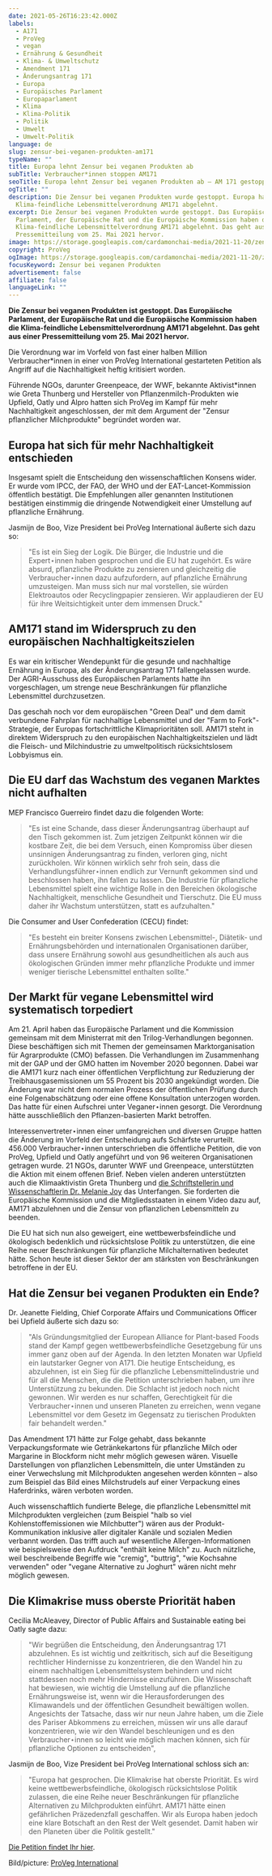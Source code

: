```yaml
---
date: 2021-05-26T16:23:42.000Z
labels:
  - A171
  - ProVeg
  - vegan
  - Ernährung & Gesundheit
  - Klima- & Umweltschutz
  - Amendment 171
  - Änderungsantrag 171
  - Europa
  - Europäisches Parlament
  - Europaparlament
  - Klima
  - Klima-Politik
  - Politik
  - Umwelt
  - Umwelt-Politik
language: de
slug: zensur-bei-veganen-produkten-am171
typeName: ""
title: Europa lehnt Zensur bei veganen Produkten ab
subTitle: Verbraucher*innen stoppen AM171
seoTitle: Europa lehnt Zensur bei veganen Produkten ab – AM 171 gestoppt
ogTitle: ""
description: Die Zensur bei veganen Produkten wurde gestoppt. Europa hat die
  Klima-feindliche Lebensmittelverordnung AM171 abgelehnt.
excerpt: Die Zensur bei veganen Produkten wurde gestoppt. Das Europäische
  Parlament, der Europäische Rat und die Europäische Kommission haben die
  Klima-feindliche Lebensmittelverordnung AM171 abgelehnt. Das geht aus einer
  Pressemitteilung vom 25. Mai 2021 hervor.
image: https://storage.googleapis.com/cardamonchai-media/2021-11-20/zensur-bei-veganen-produkten-jpg-imagine-384838_465f4d_1024_768/640.webp
copyright: ProVeg
ogImage: https://storage.googleapis.com/cardamonchai-media/2021-11-20/zensur-bei-veganen-produkten-fb-jpg-imagine-384838_455e4b_1200_628/640.webp
focusKeyword: Zensur bei veganen Produkten
advertisement: false
affiliate: false
languageLink: ""
---
```


**Die Zensur bei veganen Produkten ist gestoppt. Das Europäische Parlament, der Europäische Rat und die Europäische Kommission haben die Klima-feindliche Lebensmittelverordnung AM171 abgelehnt. Das geht aus einer Pressemitteilung vom 25. Mai 2021 hervor.**

Die Verordnung war im Vorfeld von fast einer halben Million Verbraucher\*innen in einer von ProVeg International gestarteten Petition als Angriff auf die Nachhaltigkeit heftig kritisiert worden.

Führende NGOs, darunter Greenpeace, der WWF, bekannte Aktivist\*innen wie Greta Thunberg und Hersteller von Pflanzenmilch-Produkten wie Upfield, Oatly und Alpro hatten sich ProVeg im Kampf für mehr Nachhaltigkeit angeschlossen, der mit dem Argument der "Zensur pflanzlicher Milchprodukte" begründet worden war.

## Europa hat sich für mehr Nachhaltigkeit entschieden

Insgesamt spielt die Entscheidung den wissenschaftlichen Konsens wider. Er wurde vom IPCC, der FAO, der WHO und der EAT-Lancet-Kommission öffentlich bestätigt. Die Empfehlungen aller genannten Institutionen bestätigen einstimmig die dringende Notwendigkeit einer Umstellung auf pflanzliche Ernährung.

Jasmijn de Boo, Vize President bei ProVeg International äußerte sich dazu so:

> "Es ist ein Sieg der Logik. Die Bürger, die Industrie und die Expert⋆innen haben gesprochen und die EU hat zugehört. Es wäre absurd, pflanzliche Produkte zu zensieren und gleichzeitig die Verbraucher⋆innen dazu aufzufordern, auf pflanzliche Ernährung umzusteigen. Man muss sich nur mal vorstellen, sie würden Elektroautos oder Recyclingpapier zensieren. Wir applaudieren der EU für ihre Weitsichtigkeit unter dem immensen Druck."

## AM171 stand im Widerspruch zu den europäischen Nachhaltigkeitszielen

Es war ein kritischer Wendepunkt für die gesunde und nachhaltige Ernährung in Europa, als der Änderungsantrag 171 fallengelassen wurde. Der AGRI-Ausschuss des Europäischen Parlaments hatte ihn vorgeschlagen, um strenge neue Beschränkungen für pflanzliche Lebensmittel durchzusetzen.

Das geschah noch vor dem europäischen "Green Deal" und dem damit verbundene Fahrplan für nachhaltige Lebensmittel und der "Farm to Fork"-Strategie, der Europas fortschrittliche Klimaprioritäten soll. AM171 steht in direktem Widerspruch zu den europäischen Nachhaltigkeitszielen und lädt die Fleisch- und Milchindustrie zu umweltpolitisch rücksichtslosem Lobbyismus ein.

## Die EU darf das Wachstum des veganen Marktes nicht aufhalten

MEP Francisco Guerreiro findet dazu die folgenden Worte:

> "Es ist eine Schande, dass dieser Änderungsantrag überhaupt auf den Tisch gekommen ist. Zum jetzigen Zeitpunkt können wir die kostbare Zeit, die bei dem Versuch, einen Kompromiss über diesen unsinnigen Änderungsantrag zu finden, verloren ging, nicht zurückholen. Wir können wirklich sehr froh sein, dass die Verhandlungsführer⋆innen endlich zur Vernunft gekommen sind und beschlossen haben, ihn fallen zu lassen. Die Industrie für pflanzliche Lebensmittel spielt eine wichtige Rolle in den Bereichen ökologische Nachhaltigkeit, menschliche Gesundheit und Tierschutz. Die EU muss daher ihr Wachstum unterstützen, statt es aufzuhalten."

Die Consumer and User Confederation (CECU) findet:

> "Es besteht ein breiter Konsens zwischen Lebensmittel-, Diätetik- und Ernährungsbehörden und internationalen Organisationen darüber, dass unsere Ernährung sowohl aus gesundheitlichen als auch aus ökologischen Gründen immer mehr pflanzliche Produkte und immer weniger tierische Lebensmittel enthalten sollte."

## Der Markt für vegane Lebensmittel wird systematisch torpediert

Am 21. April haben das Europäische Parlament und die Kommission gemeinsam mit dem Ministerrat mit den Trilog-Verhandlungen begonnen. Diese beschäftigen sich mit Themen der gemeinsamen Marktorganisation für Agrarprodukte (CMO) befassen. Die Verhandlungen im Zusammenhang mit der GAP und der GMO hatten im November 2020 begonnen. Dabei war die AM171 kurz nach einer öffentlichen Verpflichtung zur Reduzierung der Treibhausgasemissionen um 55 Prozent bis 2030 angekündigt worden. Die Änderung war nicht dem normalen Prozess der öffentlichen Prüfung durch eine Folgenabschätzung oder eine offene Konsultation unterzogen worden. Das hatte für einen Aufschrei unter Veganer⋆innen gesorgt. Die Verordnung hätte ausschließlich den Pflanzen-basierten Markt betroffen.

Interessenvertreter⋆innen einer umfangreichen und diversen Gruppe hatten die Änderung im Vorfeld der Entscheidung aufs Schärfste verurteilt. 456.000 Verbraucher⋆innen unterschrieben die öffentliche Petition, die von ProVeg, Upfield und Oatly angeführt und von 96 weiteren Organisationen getragen wurde. 21 NGOs, darunter WWF und Greenpeace, unterstützten die Aktion mit einem offenen Brief. Neben vielen anderen unterstützten auch die Klimaaktivistin Greta Thunberg und [die Schriftstellerin und Wissenschaftlerin Dr. Melanie Joy](/2019/03/warum-wir-hunde-lieben-schweine-essen-und-kuehe-anziehen/) das Unterfangen. Sie forderten die Europäische Kommission und die Mitgliedsstaaten in einem Video dazu auf, AM171 abzulehnen und die Zensur von pflanzlichen Lebensmitteln zu beenden.

Die EU hat sich nun also geweigert, eine wettbewerbsfeindliche und ökologisch bedenklich und rücksichtslose Politik zu unterstützen, die eine Reihe neuer Beschränkungen für pflanzliche Milchalternativen bedeutet hätte. Schon heute ist dieser Sektor der am stärksten von Beschränkungen betroffene in der EU.

## Hat die Zensur bei veganen Produkten ein Ende?

Dr. Jeanette Fielding, Chief Corporate Affairs und Communications Officer bei Upfield äußerte sich dazu so:

> "Als Gründungsmitglied der European Alliance for Plant-based Foods stand der Kampf gegen wettbewerbsfeindliche Gesetzgebung für uns immer ganz oben auf der Agenda. In den letzten Monaten war Upfield ein lautstarker Gegner von A171. Die heutige Entscheidung, es abzulehnen, ist ein Sieg für die pflanzliche Lebensmittelindustrie und für all die Menschen, die die Petition unterschrieben haben, um ihre Unterstützung zu bekunden. Die Schlacht ist jedoch noch nicht gewonnen. Wir werden es nur schaffen, Gerechtigkeit für die Verbraucher⋆innen und unseren Planeten zu erreichen, wenn vegane Lebensmittel vor dem Gesetz im Gegensatz zu tierischen Produkten fair behandelt werden."

Das Amendment 171 hätte zur Folge gehabt, dass bekannte Verpackungsformate wie Getränkekartons für pflanzliche Milch oder Margarine in Blockform nicht mehr möglich gewesen wären. Visuelle Darstellungen von pflanzlichen Lebensmitteln, die unter Umständen zu einer Verwechslung mit Milchprodukten angesehen werden könnten – also zum Beispiel das Bild eines Milchstrudels auf einer Verpackung eines Haferdrinks, wären verboten worden.

Auch wissenschaftlich fundierte Belege, die pflanzliche Lebensmittel mit Milchprodukten vergleichen (zum Beispiel "halb so viel Kohlenstoffemissionen wie Milchbutter") wären aus der Produkt-Kommunikation inklusive aller digitaler Kanäle und sozialen Medien verbannt worden. Das trifft auch auf wesentliche Allergen-Informationen wie beispielsweise den Aufdruck "enthält keine Milch" zu. Auch nützliche, weil beschreibende Begriffe wie "cremig", "buttrig", "wie Kochsahne verwenden" oder "vegane Alternative zu Joghurt" wären nicht mehr möglich gewesen.

## Die Klimakrise muss oberste Priorität haben

Cecilia McAleavey, Director of Public Affairs and Sustainable eating bei Oatly sagte dazu:

> "Wir begrüßen die Entscheidung, den Änderungsantrag 171 abzulehnen. Es ist wichtig und zeitkritisch, sich auf die Beseitigung rechtlicher Hindernisse zu konzentrieren, die den Wandel hin zu einem nachhaltigen Lebensmittelsystem behindern und nicht stattdessen noch mehr Hindernisse einzuführen. Die Wissenschaft hat bewiesen, wie wichtig die Umstellung auf die pflanzliche Ernährungsweise ist, wenn wir die Herausforderungen des Klimawandels und der öffentlichen Gesundheit bewältigen wollen. Angesichts der Tatsache, dass wir nur neun Jahre haben, um die Ziele des Pariser Abkommens zu erreichen, müssen wir uns alle darauf konzentrieren, wie wir den Wandel beschleunigen und es den Verbraucher⋆innen so leicht wie möglich machen können, sich für pflanzliche Optionen zu entscheiden",

Jasmijn de Boo, Vize President bei ProVeg International schloss sich an:

> "Europa hat gesprochen. Die Klimakrise hat oberste Priorität. Es wird keine wettbewerbsfeindliche, ökologisch rücksichtslose Politik zulassen, die eine Reihe neuer Beschränkungen für pflanzliche Alternativen zu Milchprodukten einführt. AM171 hätte einen gefährlichen Präzedenzfall geschaffen. Wir als Europa haben jedoch eine klare Botschaft an den Rest der Welt gesendet. Damit haben wir den Planeten über die Politik gestellt."

[Die Petition findet Ihr hier](https://stopam171.com/de/).

Bild/picture: [ProVeg International](https://proveg.com/de/)
